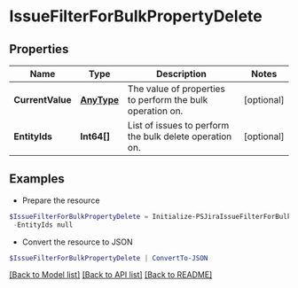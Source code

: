 # IssueFilterForBulkPropertyDelete
## Properties

Name | Type | Description | Notes
------------ | ------------- | ------------- | -------------
**CurrentValue** | [**AnyType**](.md) | The value of properties to perform the bulk operation on. | [optional] 
**EntityIds** | **Int64[]** | List of issues to perform the bulk delete operation on. | [optional] 

## Examples

- Prepare the resource
```powershell
$IssueFilterForBulkPropertyDelete = Initialize-PSJiraIssueFilterForBulkPropertyDelete  -CurrentValue null `
 -EntityIds null
```

- Convert the resource to JSON
```powershell
$IssueFilterForBulkPropertyDelete | ConvertTo-JSON
```

[[Back to Model list]](../README.md#documentation-for-models) [[Back to API list]](../README.md#documentation-for-api-endpoints) [[Back to README]](../README.md)

